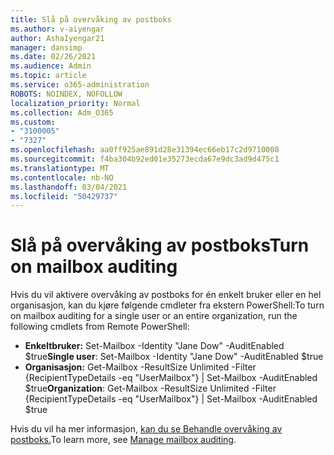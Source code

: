 ```yaml
---
title: Slå på overvåking av postboks
ms.author: v-aiyengar
author: AshaIyengar21
manager: dansimp
ms.date: 02/26/2021
ms.audience: Admin
ms.topic: article
ms.service: o365-administration
ROBOTS: NOINDEX, NOFOLLOW
localization_priority: Normal
ms.collection: Adm_O365
ms.custom:
- "3100005"
- "7327"
ms.openlocfilehash: aa0ff925ae891d28e31394ec66eb17c2d9710008
ms.sourcegitcommit: f4ba304b92ed01e35273ecda67e9dc3ad9d475c1
ms.translationtype: MT
ms.contentlocale: nb-NO
ms.lasthandoff: 03/04/2021
ms.locfileid: "50429737"
---
```

# <a name="turn-on-mailbox-auditing"></a><span data-ttu-id="afe7a-102">Slå på overvåking av postboks</span><span class="sxs-lookup"><span data-stu-id="afe7a-102">Turn on mailbox auditing</span></span>

<span data-ttu-id="afe7a-103">Hvis du vil aktivere overvåking av postboks for én enkelt bruker eller en hel organisasjon, kan du kjøre følgende cmdleter fra ekstern PowerShell:</span><span class="sxs-lookup"><span data-stu-id="afe7a-103">To turn on mailbox auditing for a single user or an entire organization, run the following cmdlets from Remote PowerShell:</span></span>

- <span data-ttu-id="afe7a-104">**Enkeltbruker:** Set-Mailbox -Identity "Jane Dow" -AuditEnabled $true</span><span class="sxs-lookup"><span data-stu-id="afe7a-104">**Single user**: Set-Mailbox -Identity "Jane Dow" -AuditEnabled $true</span></span>
- <span data-ttu-id="afe7a-105">**Organisasjon:** Get-Mailbox -ResultSize Unlimited -Filter {RecipientTypeDetails -eq "UserMailbox"} | Set-Mailbox -AuditEnabled $true</span><span class="sxs-lookup"><span data-stu-id="afe7a-105">**Organization**: Get-Mailbox -ResultSize Unlimited -Filter {RecipientTypeDetails -eq "UserMailbox"} | Set-Mailbox -AuditEnabled $true</span></span>

<span data-ttu-id="afe7a-106">Hvis du vil ha mer informasjon, [kan du se Behandle overvåking av postboks.](https://go.microsoft.com/fwlink/?linkid=2103668)</span><span class="sxs-lookup"><span data-stu-id="afe7a-106">To learn more, see [Manage mailbox auditing](https://go.microsoft.com/fwlink/?linkid=2103668).</span></span>